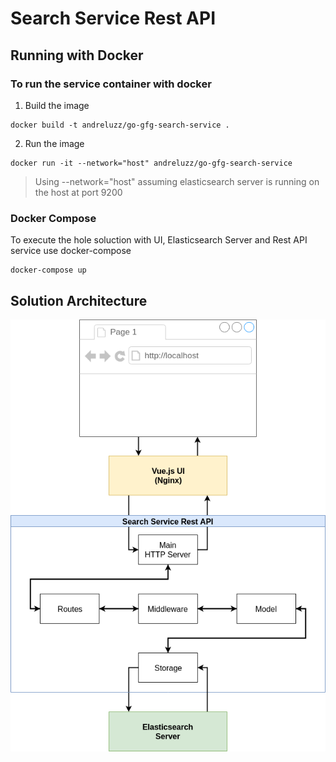 # Search Service Rest API

## Running with Docker

### To run the service container with docker

1. Build the image
``` 
docker build -t andreluzz/go-gfg-search-service .
```
2. Run the image
``` 
docker run -it --network="host" andreluzz/go-gfg-search-service
```
> Using --network="host" assuming elasticsearch server is running on the host at port 9200

### Docker Compose
To execute the hole soluction with UI, Elasticsearch Server and Rest API service use docker-compose

``` 
docker-compose up 
```

## Solution Architecture

![Solution Architecture](architecture_diagram.png)
